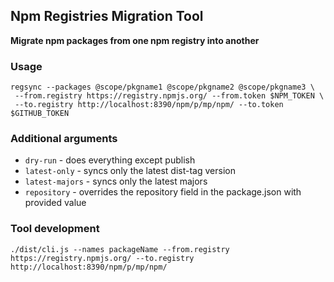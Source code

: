 ## Npm Registries Migration Tool

**Migrate npm packages from one npm registry into another**

### Usage
```shell script
regsync --packages @scope/pkgname1 @scope/pkgname2 @scope/pkgname3 \
 --from.registry https://registry.npmjs.org/ --from.token $NPM_TOKEN \
 --to.registry http://localhost:8390/npm/p/mp/npm/ --to.token $GITHUB_TOKEN
```

### Additional arguments
* `dry-run` - does everything except publish
* `latest-only` - syncs only the latest dist-tag version
* `latest-majors` - syncs only the latest majors
* `repository` - overrides the repository field in the package.json with provided value


### Tool development
```
./dist/cli.js --names packageName --from.registry https://registry.npmjs.org/ --to.registry http://localhost:8390/npm/p/mp/npm/
```
